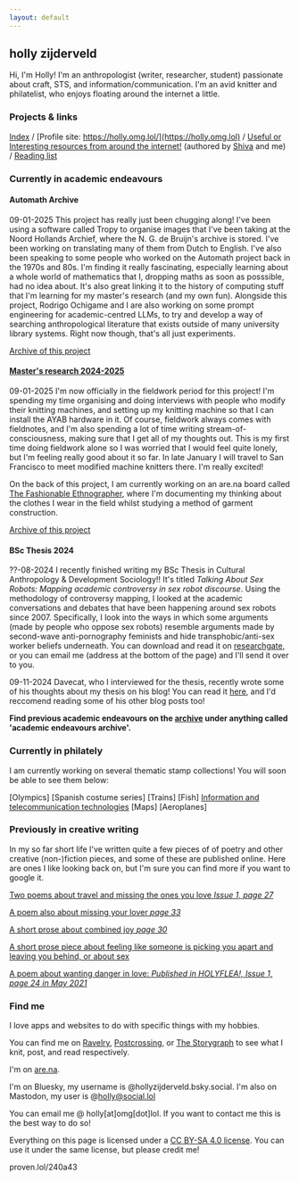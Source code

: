```yaml
---
layout: default
---
```


## holly zijderveld

Hi, I'm Holly! I'm an anthropologist (writer, researcher, student) passionate about craft, STS, and information/communication. I'm an avid knitter and philatelist, who enjoys floating around the internet a little.

### Projects & links
[Index](https://docs.google.com/spreadsheets/d/1y4NmsSBaGFjlWp-sXLSMXYOCZxNIAE_ebl15iW0CsJI/edit?usp=sharing) / [Profile site: https://holly.omg.lol/](https://holly.omg.lol) / [Useful or Interesting resources from around the internet!](https://gl0bsec.github.io/fun_websites.html) (authored by [Shiva](https://gl0bsec.github.io/) and me) / [Reading list](https://hollyz1jderveld.github.io/reading-list/) 

### Currently in academic endeavours

#### Automath Archive
09-01-2025 This project has really just been chugging along! I've been using a software called Tropy to organise images that I've been taking at the Noord Hollands Archief, where the N. G. de Bruijn's archive is stored. I've been working on translating many of them from Dutch to English. I've also been speaking to some people who worked on the Automath project back in the 1970s and 80s. I'm finding it really fascinating, especially learning about a whole world of mathematics that I, dropping maths as soon as posssible, had no idea about. It's also great linking it to the history of computing stuff that I'm learning for my master's research (and my own fun). Alongside this project, Rodrigo Ochigame and I are also working on some prompt engineering for academic-centred LLMs, to try and develop a way of searching anthropological literature that exists outside of many university library systems. Right now though, that's all just experiments.

[Archive of this project](https://hollyz1jderveld.github.io/blog/pages/before_automath)

#### [Master's research 2024-2025](https://hollyz1jderveld.github.io/knitting-research)
09-01-2025 I'm now officially in the fieldwork period for this project! I'm spending my time organising and doing interviews with people who modify their knitting machines, and setting up my knitting machine so that I can install the AYAB hardware in it. Of course, fieldwork always comes with fieldnotes, and I'm also spending a lot of time writing stream-of-consciousness, making sure that I get all of my thoughts out. This is my first time doing fieldwork alone so I was worried that I would feel quite lonely, but I'm feeling really good about it so far. In late January I will travel to San Francisco to meet modified machine knitters there. I'm really excited! 

On the back of this project, I am currently working on an are.na board called [The Fashionable Ethnographer](https://www.are.na/holly-zijderveld/the-fashionable-ethnographer), where I'm documenting my thinking about the clothes I wear in the field whilst studying a method of garment construction.

[Archive of this project](https://hollyz1jderveld.github.io/blog/pages/before_masters)

#### BSc Thesis 2024
??-08-2024 I recently finished writing my BSc Thesis in Cultural Anthropology & Development Sociology!! It's titled *Talking About Sex Robots: Mapping academic controversy in sex robot discourse*. Using the methodology of controversy mapping, I looked at the academic conversations and debates that have been happening around sex robots since 2007. Specifically, I look into the ways in which some arguments (made by people who oppose sex robots) resemble arguments made by second-wave anti-pornography feminists and hide transphobic/anti-sex worker beliefs underneath. You can download and read it on [researchgate](https://www.researchgate.net/publication/382625206_Talking_About_Sex_Robots_Mapping_academic_controversy_in_sex_robot_discourse), or you can email me (address at the bottom of the page) and I'll send it over to you.

09-11-2024 Davecat, who I interviewed for the thesis, recently wrote some of his thoughts about my thesis on his blog! You can read it [here](http://www.kuroneko-chan.com/echoes/?p=6748), and I'd reccomend reading some of his other blog posts too!

**Find previous academic endeavours on the [archive](https://hollyz1jderveld.github.io/blog/contents) under anything called 'academic endeavours archive'.**

### Currently in philately
I am currently working on several thematic stamp collections! You will soon be able to see them below:

[Olympics] [Spanish costume series] [Trains] [Fish] [Information and telecommunication technologies](https://hollyz1jderveld.github.io/blog/pages/telecommunication) [Maps] [Aeroplanes]

### Previously in creative writing
In my so far short life I've written quite a few pieces of of poetry and other creative (non-)fiction pieces, and some of these are published online. Here are ones I like looking back on, but I'm sure you can find more if you want to google it. 

[Two poems about travel and missing the ones you love *Issue 1, page 27*](https://celestitepoetry.wixsite.com/journal/issues)

[A poem also about missing your lover *page 33*](https://warninglines.com/vol02/)

[A short prose about combined joy *page 30*](https://www.calameo.com/read/0066295039cc17c27046b?authid=CCXTNUkrflKT)

[A short prose piece about feeling like someone is picking you apart and leaving you behind, or about sex](https://spillovermagazine.wordpress.com/2021/05/01/clementine/)

[A poem about wanting danger in love: *Published in HOLYFLEA!, Issue 1, page 24 in May 2021*](https://holyflea.files.wordpress.com/2021/04/holyflea-issue-one.pdf)

### Find me
I love apps and websites to do with specific things with my hobbies. 

You can find me on [Ravelry](https://www.ravelry.com/people/Midnight4225), [Postcrossing](https://www.postcrossing.com/user/Midnight4225), or [The Storygraph](https://app.thestorygraph.com/profile/hollyzijderveld) to see what I knit, post, and read respectively. 

I'm on [are.na](https://www.are.na/holly-zijderveld/channels).

I'm on Bluesky, my username is @hollyzijderveld.bsky.social. I'm also on Mastodon, my user is @holly@social.lol

You can email me @ holly[at]omg[dot]lol. If you want to contact me this is the best way to do so!

Everything on this page is licensed under a [CC BY-SA 4.0 license](https://creativecommons.org/licenses/by-sa/4.0/). You can use it under the same license, but please credit me!

proven.lol/240a43
